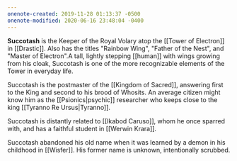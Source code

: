 ```yaml
---
onenote-created: 2019-11-28 01:13:37 -0500
onenote-modified: 2020-06-16 23:48:04 -0400
---
```


**Succotash** is the Keeper of the Royal Volary atop the [[Tower of Electron]] in [[Drastic]]. Also has the titles "Rainbow Wing", "Father of the Nest", and "Master of Electron".A tall, lightly stepping [[human]] with wings growing from his cloak, Succotash is one of the more recognizable elements of the Tower in everyday life.

Succotash is the postmaster of the [[Kingdom of Sacred]], answering first to the King and second to his brood of Whosits. An average citizen might know him as the [[Psionics|psychic]] researcher who keeps close to the king [[Tyranno Re Ursus|Tyranno]].

Succotash is distantly related to [[Ikabod Caruso]], whom he once sparred with, and has a faithful student in [[Werwin Krara]].

Succotash abandoned his old name when it was learned by a demon in his childhood in [[Wisfer]]. His former name is unknown, intentionally scrubbed.
